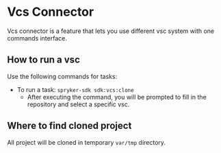 # Vcs Connector

Vcs connector is a feature that lets you use different vsc system with one commands interface.

## How to run a vsc

Use the following commands for tasks:

- To run a task: `spryker-sdk sdk:vcs:clone`
  - After executing the command, you will be prompted to fill in the repository and select a specific vsc.

## Where to find cloned project

All project will be cloned in temporary `var/tmp` directory.

